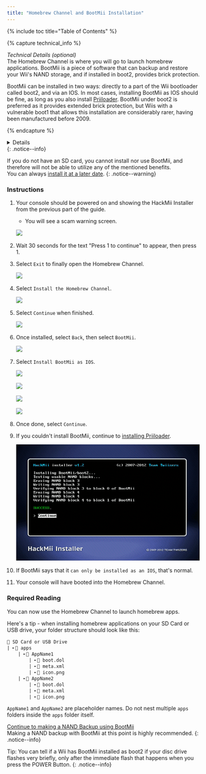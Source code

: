 ```yaml
---
title: "Homebrew Channel and BootMii Installation"
---
```


{% include toc title="Table of Contents" %}

{% capture technical_info %}
<summary><em>Technical Details (optional)</em></summary>
The Homebrew Channel is where you will go to launch homebrew applications. BootMii is a piece of software that can backup and restore your Wii's NAND storage, and if installed in boot2, provides brick protection.

BootMii can be installed in two ways: directly to a part of the Wii bootloader called boot2, and via an IOS. In most cases, installing BootMii as IOS should be fine, as long as you also install [Priiloader](priiloader). BootMii under boot2 is preferred as it provides extended brick protection, but Wiis with a vulnerable boot1 that allows this installation are considerably rarer, having been manufactured before 2009.

{% endcapture %}
<details>{{ technical_info | markdownify }}</details>
{: .notice--info}

If you do not have an SD card, you cannot install nor use BootMii, and therefore will not be able to utilize any of the mentioned benefits. <br> You can always [install it at a later date](hackmii).
{: .notice--warning}

### Instructions

1. Your console should be powered on and showing the HackMii Installer from the previous part of the guide.
    + You will see a scam warning screen.

    ![](/images/hackmii/scam.png)

1. Wait 30 seconds for the text "Press 1 to continue" to appear, then press 1.
1. Select `Exit` to finally open the Homebrew Channel.

    ![](/images/hackmii/test_results.png)

1. Select `Install the Homebrew Channel`.

    ![](/images/hackmii/hbc_install.png)

1. Select `Continue` when finished.

    ![](/images/hackmii/hbc_install_ok.png)

1. Once installed, select `Back`, then select `BootMii`.

    ![](/images/hackmii/bootmii_install.png)

1. Select `Install BootMii as IOS`.

    ![](/images/hackmii/bootmii_install1.png)

    ![](/images/hackmii/bootmii_install2.png)

    ![](/images/hackmii/bootmii_install3.png)

    ![](/images/hackmii/bootmii_install_ok.png)

1. Once done, select `Continue`.
1. If you couldn't install BootMii, continue to [installing Priiloader](priiloader).

    ![](/images/hackmii/bootmii_install4.png)

1. If BootMii says that it `can only be installed as an IOS`, that's normal.
1. Your console will have booted into the Homebrew Channel.

### Required Reading

You can now use the Homebrew Channel to launch homebrew apps.

Here's a tip - when installing homebrew applications on your SD Card or USB drive, your folder structure should look like this:

```
💾 SD Card or USB Drive
| ╸📁 apps
    | ╸📁 AppName1
        | ╸📄 boot.dol
        | ╸📄 meta.xml
        | ╸📄 icon.png
    | ╸📁 AppName2
        | ╸📄 boot.dol
        | ╸📄 meta.xml
        | ╸📄 icon.png
```

`AppName1` and `AppName2` are placeholder names. Do not nest multiple `apps` folders inside the `apps` folder itself.

[Continue to making a NAND Backup using BootMii](bootmii)<br> Making a NAND backup with BootMii at this point is highly recommended.
{: .notice--info}

Tip: You can tell if a Wii has BootMii installed as boot2 if your disc drive flashes very briefly, only after the immediate flash that happens when you press the POWER Button.
{: .notice--info}
